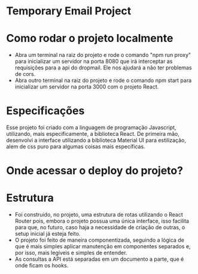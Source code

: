 # Temporary Email Project

# Como rodar o projeto localmente

- Abra um terminal na raiz do projeto e rode o comando "npm run proxy" para inicializar um servidor na porta 8080 que irá interceptar as requisições para a api do dropmail. Ele nos ajudará a não ter problemas de cors.
- Abra outro terminal na raiz do projeto e rode o comando npm start para inicializar um servidor na porta 3000 com o projeto React.

# Especificações

Esse projeto foi criado com a linguagem de programação Javascript, utilizando, mais especificamente, a biblioteca React. De primeira mão, desenvolvi a interface utilizando a biblioteca Material UI para estilização, alem de css puro para algumas coisas mais específicas.

# Onde acessar o deploy do projeto?

# Estrutura

- Foi construido, no projeto, uma estrutura de rotas utilizando o React Router pois, embora o projeto possua uma única interface, isso facilita para que, no futuro, caso haja a necessidade de criação de outras, o setup inicial já esteja feito.
- O projeto foi feito de maneira componentizada, seguindo a lógica de que é mais simples aplicar manutenção em componentes separados e, por isso, mais legíveis e simples de entender.
- As consultas a API está separadas em um documento a parte, que é onde ficam os hooks.
